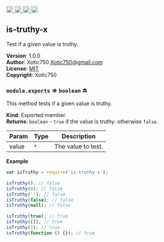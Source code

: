 <a href="https://travis-ci.org/Xotic750/is-truthy-x"
   title="Travis status">
<img
   src="https://travis-ci.org/Xotic750/is-truthy-x.svg?branch=master"
   alt="Travis status" height="18"/>
</a>
<a href="https://david-dm.org/Xotic750/is-truthy-x"
   title="Dependency status">
<img src="https://david-dm.org/Xotic750/is-truthy-x.svg"
   alt="Dependency status" height="18"/>
</a>
<a href="https://david-dm.org/Xotic750/is-truthy-x#info=devDependencies"
   title="devDependency status">
<img src="https://david-dm.org/Xotic750/is-truthy-x/dev-status.svg"
   alt="devDependency status" height="18"/>
</a>
<a href="https://badge.fury.io/js/is-truthy-x" title="npm version">
<img src="https://badge.fury.io/js/is-truthy-x.svg"
   alt="npm version" height="18"/>
</a>
<a name="module_is-truthy-x"></a>

## is-truthy-x
Test if a given value is truthy.

**Version**: 1.0.0  
**Author**: Xotic750 <Xotic750@gmail.com>  
**License**: [MIT](&lt;https://opensource.org/licenses/MIT&gt;)  
**Copyright**: Xotic750  
<a name="exp_module_is-truthy-x--module.exports"></a>

### `module.exports` ⇒ <code>boolean</code> ⏏
This method tests if a given value is truthy.

**Kind**: Exported member  
**Returns**: <code>boolean</code> - `true` if the value is truthy: otherwise `false`.  

| Param | Type | Description |
| --- | --- | --- |
| value | <code>\*</code> | The value to test. |

**Example**  
```js
var isTruthy = require('is-truthy-x');

isTruthy(); // false
isTruthy(0); // false
isTruthy(''); // false
isTruthy(false); // false
isTruthy(null); // false

isTruthy(true); // true
isTruthy([]); // true
isTruthy(1); // true
isTruthy(function () {}); // true
```
